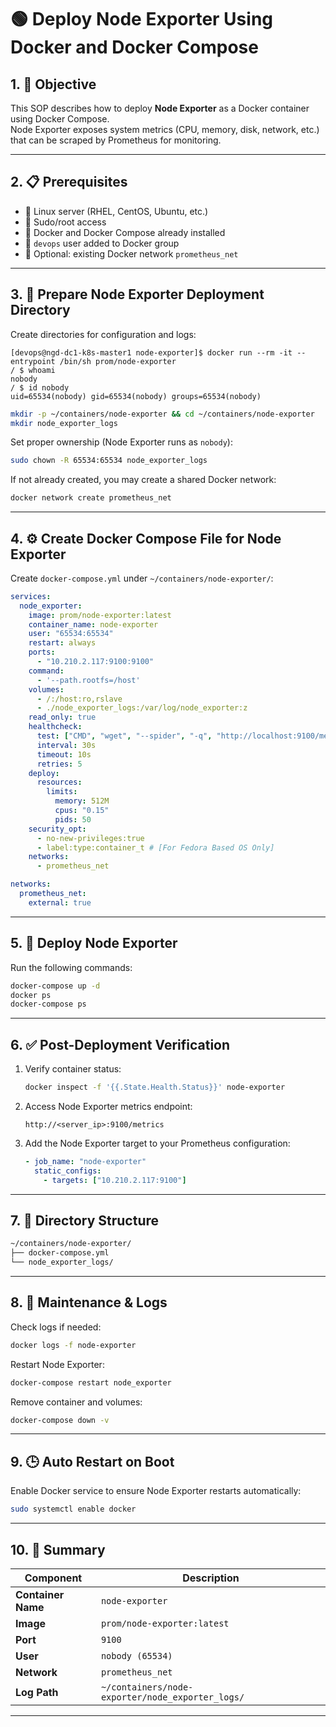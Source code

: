 # 🟢 Deploy Node Exporter Using Docker and Docker Compose

## 1. 🎯 Objective
This SOP describes how to deploy **Node Exporter** as a Docker container using Docker Compose.  
Node Exporter exposes system metrics (CPU, memory, disk, network, etc.) that can be scraped by Prometheus for monitoring.

---

## 2. 📋 Prerequisites
- 🐧 Linux server (RHEL, CentOS, Ubuntu, etc.)  
- 🔑 Sudo/root access  
- 🐳 Docker and Docker Compose already installed  
- 👤 `devops` user added to Docker group  
- 🌉 Optional: existing Docker network `prometheus_net`

---

## 3. 📂 Prepare Node Exporter Deployment Directory
Create directories for configuration and logs:
```
[devops@ngd-dc1-k8s-master1 node-exporter]$ docker run --rm -it --entrypoint /bin/sh prom/node-exporter 
/ $ whoami
nobody
/ $ id nobody
uid=65534(nobody) gid=65534(nobody) groups=65534(nobody)
```
```bash
mkdir -p ~/containers/node-exporter && cd ~/containers/node-exporter
mkdir node_exporter_logs
```

Set proper ownership (Node Exporter runs as `nobody`):

```bash
sudo chown -R 65534:65534 node_exporter_logs
```

If not already created, you may create a shared Docker network:

```bash
docker network create prometheus_net
```

---

## 4. ⚙️ Create Docker Compose File for Node Exporter
Create `docker-compose.yml` under `~/containers/node-exporter/`:

```yaml
services:
  node_exporter:
    image: prom/node-exporter:latest
    container_name: node-exporter
    user: "65534:65534"
    restart: always
    ports:
      - "10.210.2.117:9100:9100"
    command:
      - '--path.rootfs=/host'
    volumes:
      - /:/host:ro,rslave
      - ./node_exporter_logs:/var/log/node_exporter:z
    read_only: true
    healthcheck:
      test: ["CMD", "wget", "--spider", "-q", "http://localhost:9100/metrics"]
      interval: 30s
      timeout: 10s
      retries: 5
    deploy:
      resources:
        limits:
          memory: 512M
          cpus: "0.15"
          pids: 50
    security_opt:
      - no-new-privileges:true
      - label:type:container_t # [For Fedora Based OS Only]
    networks:
      - prometheus_net

networks:
  prometheus_net:
    external: true
```

---

## 5. 🚀 Deploy Node Exporter
Run the following commands:

```bash
docker-compose up -d
docker ps
docker-compose ps
```

---

## 6. ✅ Post-Deployment Verification
1. Verify container status:
   ```bash
   docker inspect -f '{{.State.Health.Status}}' node-exporter
   ```

2. Access Node Exporter metrics endpoint:
   ```
   http://<server_ip>:9100/metrics
   ```

3. Add the Node Exporter target to your Prometheus configuration:
   ```yaml
   - job_name: "node-exporter"
     static_configs:
       - targets: ["10.210.2.117:9100"]
   ```

---

## 7. 📁 Directory Structure
```bash
~/containers/node-exporter/
├── docker-compose.yml
└── node_exporter_logs/
```

---

## 8. 🧹 Maintenance & Logs
Check logs if needed:
```bash
docker logs -f node-exporter
```

Restart Node Exporter:
```bash
docker-compose restart node_exporter
```

Remove container and volumes:
```bash
docker-compose down -v
```

---

## 9. 🕒 Auto Restart on Boot
Enable Docker service to ensure Node Exporter restarts automatically:
```bash
sudo systemctl enable docker
```

---

## 10. 🧠 Summary
| Component | Description |
|------------|--------------|
| **Container Name** | `node-exporter` |
| **Image** | `prom/node-exporter:latest` |
| **Port** | `9100` |
| **User** | `nobody (65534)` |
| **Network** | `prometheus_net` |
| **Log Path** | `~/containers/node-exporter/node_exporter_logs/` |

---

